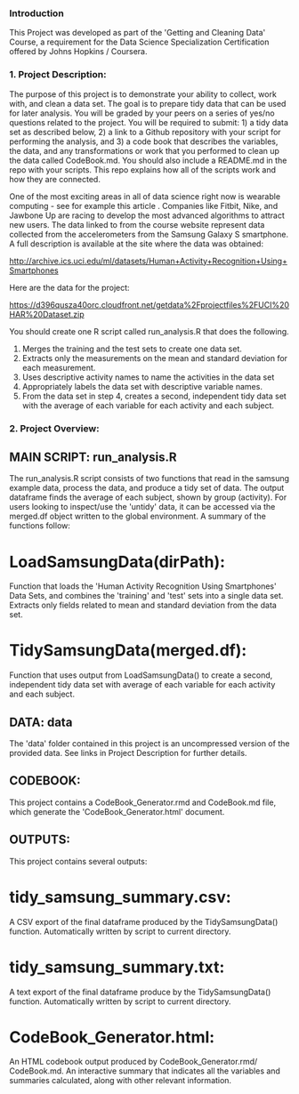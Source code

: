 ### Introduction

This Project was developed as part of the 'Getting and Cleaning Data' Course,
a requirement for the Data Science Specialization Certification offered by 
Johns Hopkins / Coursera. 

### 1. Project Description:

The purpose of this project is to demonstrate your ability to collect, work with, 
and clean a data set. The goal is to prepare tidy data that can be used for later
analysis. You will be graded by your peers on a series of yes/no questions related
to the project. You will be required to submit: 1) a tidy data set as described 
below, 2) a link to a Github repository with your script for performing the 
analysis, and 3) a code book that describes the variables, the data, and any 
transformations or work that you performed to clean up the data called CodeBook.md.
You should also include a README.md in the repo with your scripts. This repo 
explains how all of the scripts work and how they are connected.

One of the most exciting areas in all of data science right now is wearable 
computing - see for example this article . Companies like Fitbit, Nike, and 
Jawbone Up are racing to develop the most advanced algorithms to attract new users.
The data linked to from the course website represent data collected from the 
accelerometers from the Samsung Galaxy S smartphone. A full description is 
available at the site where the data was obtained:

http://archive.ics.uci.edu/ml/datasets/Human+Activity+Recognition+Using+Smartphones

Here are the data for the project:

https://d396qusza40orc.cloudfront.net/getdata%2Fprojectfiles%2FUCI%20HAR%20Dataset.zip

You should create one R script called run_analysis.R that does the following.

1. Merges the training and the test sets to create one data set.
2. Extracts only the measurements on the mean and standard deviation for each 
measurement.
3. Uses descriptive activity names to name the activities in the data set
4. Appropriately labels the data set with descriptive variable names.
5. From the data set in step 4, creates a second, independent tidy data set with 
the average of each variable for each activity and each subject.

### 2. Project Overview: 

## MAIN SCRIPT: run_analysis.R

The run_analysis.R script consists of two functions that read in the samsung 
example data, process the data, and produce a tidy set of data. The output 
dataframe finds the average of each subject, shown by group (activity). For users
looking to inspect/use the 'untidy' data, it can be accessed via the merged.df
object written to the global environment. A summary of the functions follow: 

# LoadSamsungData(dirPath): 
Function that loads the 'Human Activity Recognition
Using Smartphones' Data Sets, and combines the 'training' and 'test' sets into a 
single data set. Extracts only fields related to mean and standard deviation from 
the data set.

# TidySamsungData(merged.df): 
Function that uses output from LoadSamsungData() 
to create a second, independent tidy data set with average of each variable for 
each activity and each subject. 


## DATA: data

The 'data' folder contained in this project is an uncompressed version of the 
provided data. See links in Project Description for further details. 


## CODEBOOK:

This project contains a CodeBook_Generator.rmd and CodeBook.md file, which 
generate the 'CodeBook_Generator.html' document. 


## OUTPUTS:

This project contains several outputs: 

# tidy_samsung_summary.csv: 
A CSV export of the final dataframe produced by the
TidySamsungData() function. Automatically written by script to current directory. 

# tidy_samsung_summary.txt: 
A text export of the final dataframe produce by the 
TidySamsungData() function. Automatically written by script to current directory. 

# CodeBook_Generator.html: 
An HTML codebook output produced by CodeBook_Generator.rmd/
CodeBook.md. An interactive summary that indicates all the variables and 
summaries calculated, along with other relevant information. 

